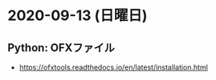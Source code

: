 # 2020-09-13 (日曜日)

## Python: OFXファイル

- https://ofxtools.readthedocs.io/en/latest/installation.html